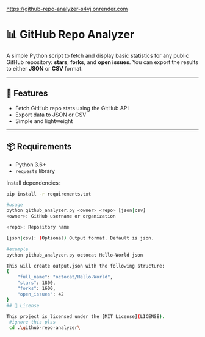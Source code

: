 https://github-repo-analyzer-s4vj.onrender.com
# 📊 GitHub Repo Analyzer

A simple Python script to fetch and display basic statistics for any public GitHub repository: **stars**, **forks**, and **open issues**. You can export the results to either **JSON** or **CSV** format.

---

## 🚀 Features

- Fetch GitHub repo stats using the GitHub API
- Export data to JSON or CSV
- Simple and lightweight

---

## 📦 Requirements

- Python 3.6+
- `requests` library

Install dependencies:

```bash
pip install -r requirements.txt

#usage
python github_analyzer.py <owner> <repo> [json|csv]
<owner>: GitHub username or organization

<repo>: Repository name

[json|csv]: (Optional) Output format. Default is json.

#example
python github_analyzer.py octocat Hello-World json

This will create output.json with the following structure:
{
    "full_name": "octocat/Hello-World",
    "stars": 1800,
    "forks": 1600,
    "open_issues": 42
}
## 📝 License

This project is licensed under the [MIT License](LICENSE).
 #ignore this plss
 cd .\github-repo-analyzer\

